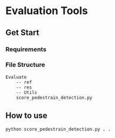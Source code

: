 # Evaluation Tools

## Get Start

### Requirements

### File Structure

```
Evaluate
    -- ref
    -- res
    -- Utils
    score_pedestrain_detection.py
```

## How to use

```bash
python score_pedestrain_detection.py . .
```